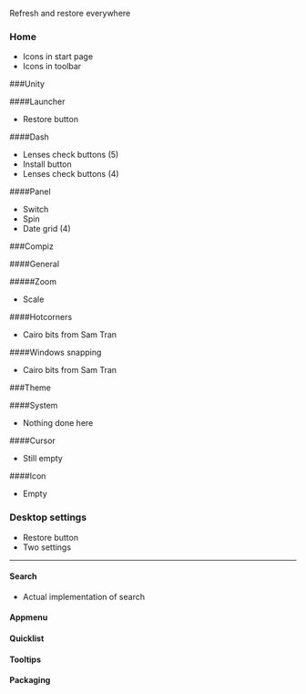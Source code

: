 Refresh and restore everywhere

### Home
- Icons in start page
- Icons in toolbar

###Unity

####Launcher
- Restore button

####Dash
- Lenses check buttons (5)
- Install button
- Lenses check buttons (4)

####Panel
- Switch
- Spin
- Date grid (4)

###Compiz

####General

#####Zoom
- Scale

####Hotcorners
- Cairo bits from Sam Tran

####Windows snapping
- Cairo bits from Sam Tran

###Theme

####System
- Nothing done here

####Cursor
- Still empty

####Icon
- Empty

### Desktop settings
  - Restore button
  - Two settings

---------

#### Search
 - Actual implementation of search

#### Appmenu

#### Quicklist

#### Tooltips

#### Packaging
